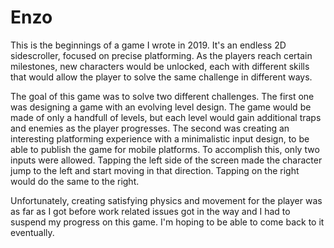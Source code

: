 # Enzo
This is the beginnings of a game I wrote in 2019. It's an endless 2D sidescroller, focused on precise platforming. As the players reach certain milestones, new characters would be unlocked, each with different skills that would allow the player to solve the same challenge in different ways.

The goal of this game was to solve two different challenges. The first one was designing a game with an evolving level design. The game would be made of only a handfull of levels, but each level would gain additional traps and enemies as the player progresses. The second was creating an interesting platforming experience with a minimalistic input design, to be able to publish the game for mobile platforms. To accomplish this, only two inputs were allowed. Tapping the left side of the screen made the character jump to the left and start moving in that direction. Tapping on the right would do the same to the right.

Unfortunately, creating satisfying physics and movement for the player was as far as I got before work related issues got in the way and I had to suspend my progress on this game. I'm hoping to be able to come back to it eventually.
